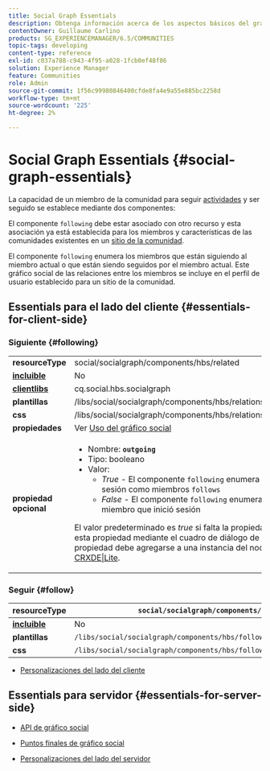 ```yaml
---
title: Social Graph Essentials
description: Obtenga información acerca de los aspectos básicos del gráfico social mediante los componentes Siguiendo y Seguir en un sitio de la comunidad.
contentOwner: Guillaume Carlino
products: SG_EXPERIENCEMANAGER/6.5/COMMUNITIES
topic-tags: developing
content-type: reference
exl-id: c037a788-c943-4f95-a028-1fcb0ef48f86
solution: Experience Manager
feature: Communities
role: Admin
source-git-commit: 1f56c99980846400cfde8fa4e9a55e885bc2258d
workflow-type: tm+mt
source-wordcount: '225'
ht-degree: 2%

---
```


# Social Graph Essentials  {#social-graph-essentials}

La capacidad de un miembro de la comunidad para seguir [actividades](essentials-activities.md) y ser seguido se establece mediante dos componentes:

El componente `following` debe estar asociado con otro recurso y esta asociación ya está establecida para los miembros y características de las comunidades existentes en un [sitio de la comunidad](overview.md#communitiessites).

El componente `following` enumera los miembros que están siguiendo al miembro actual o que están siendo seguidos por el miembro actual. Este gráfico social de las relaciones entre los miembros se incluye en el perfil de usuario establecido para un sitio de la comunidad.

## Essentials para el lado del cliente {#essentials-for-client-side}

### Siguiente {#following}

<table>
 <tbody>
  <tr>
   <td> <strong>resourceType</strong></td>
   <td>social/socialgraph/components/hbs/related</td>
  </tr>
  <tr>
   <td> <a href="scf.md#add-or-include-a-communities-component"><strong>incluible</strong></a></td>
   <td>No</td>
  </tr>
  <tr>
   <td> <a href="clientlibs.md"><strong>clientlibs</strong></a></td>
   <td>cq.social.hbs.socialgraph</td>
  </tr>
  <tr>
   <td> <strong>plantillas</strong></td>
   <td> /libs/social/socialgraph/components/hbs/relationships/relationships.hbs</td>
  </tr>
  <tr>
   <td> <strong>css</strong></td>
   <td> /libs/social/socialgraph/components/hbs/relationships/clientlibs/relationships.css</td>
  </tr>
  <tr>
   <td><strong> propiedades</strong></td>
   <td>Ver <a href="socialgraph.md">Uso del gráfico social</a></td>
  </tr>
  <tr>
   <td><strong> propiedad <br /> opcional</strong></td>
   <td>
    <ul>
     <li>Nombre: <strong><code>outgoing</code></strong></li>
     <li>Tipo: booleano</li>
     <li>Valor:<br />
      <ul>
       <li><i>True </i>- El componente <code>following</code> enumera los miembros que han iniciado sesión como miembros <code>follows</code></li>
       <li><i>False </i>- El componente <code>following</code> enumera los miembros que <code>follow </code>el miembro que inició sesión</li>
      </ul> </li>
    </ul> <p>El valor predeterminado es <i>true</i> si falta la propiedad. No es posible establecer esta propiedad mediante el cuadro de diálogo de edición en el modo Autor. La propiedad debe agregarse a una instancia del nodo <code>following</code> mediante <a href="../../help/sites-developing/developing-with-crxde-lite.md">CRXDE|Lite</a>.</p> </td>
  </tr>
 </tbody>
</table>

### Seguir {#follow}

| **resourceType** | `social/socialgraph/components/hbs/following` |
|---|---|
| [**incluible**](scf.md#add-or-include-a-communities-component) | No |
| **plantillas** | `/libs/social/socialgraph/components/hbs/following/following.hbs` |
| **css** | `/libs/social/socialgraph/components/hbs/following/clientlibs/following.css` |

* [Personalizaciones del lado del cliente](client-customize.md)

## Essentials para servidor {#essentials-for-server-side}

* [API de gráfico social](https://developer.adobe.com/experience-manager/reference-materials/6-5/javadoc/com/adobe/cq/social/graph/client/api/package-frame.html)

* [Puntos finales de gráfico social](https://developer.adobe.com/experience-manager/reference-materials/6-5/javadoc/com/adobe/cq/social/graph/client/endpoint/package-frame.html)

* [Personalizaciones del lado del servidor](server-customize.md)
